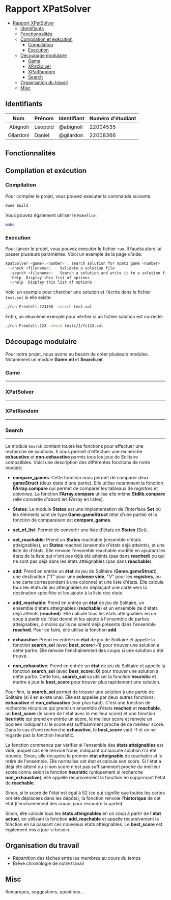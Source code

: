 # Rapport XPatSolver

<!-- Table des matières -->
- [Rapport XPatSolver](#rapport-xpatsolver)
  - [Identifiants](#identifiants)
  - [Fonctionnalités](#fonctionnalités)
  - [Compilation et exécution](#compilation-et-exécution)
    - [Compilation](#compilation)
    - [Execution](#execution)
  - [Découpage modulaire](#découpage-modulaire)
    - [Game](#game)
    - [XPatSolver](#xpatsolver)
    - [XPatRandom](#xpatrandom)
    - [Search](#search)
  - [Organisation du travail](#organisation-du-travail)
  - [Misc](#misc)


## Identifiants

| Nom       |  Prénom | Identifiant | Numéro d'étudiant |  
| ----------|---------|-------------|-------------------|
| Abignoli  | Léopold |  @abignoli  |      22004535     |  
| Gilardoni | Daniel  |  @gilardon  |      22008366     |

## Fonctionnalités
   <!-- Donnez une description précise des fonctionnalités implémentées
   par votre rendu:  
   - sujet minimal
   - extensions éventuelles
   - éventuellement parties non réalisées ou encore non fonctionnelles. -->


## Compilation et exécution
<!--
Expliquer comment:
- Compiler le projet (normalement via dune)  
- Executer le projet (en donnant les options acceptées par votre programme).  
Pour ce projet, aucune bibliothèques externes n'est autorisé a priori.
-->
### Compilation
Pour compiler le projet, vous pouvez executer la commande suivante:
```bash
dune build
```
Vous pouvez également utiliser le `Makefile`:
```bash
make
```

### Execution
Pour lancer le projet, vous pouvez executer le fichier `run`. Il faudra alors lui passer plusieurs paramètres. Voici un exemple de la page d'aide:
```bash
XpatSolver <game>.<number> : search solution for Xpat2 game <number>
  -check <filename>:    Validate a solution file
  -search <filename>:   Search a solution and write it to a solution file
  -help  Display this list of options
  --help  Display this list of options
```
Voici un exemple pour chercher une solution et l'écrire dans le fichier `test.sol` si elle existe:
```bash
./run FreeCell.123456 -search test.sol
```
Enfin, un deuxième exemple pour vérifier si un fichier solution est correcte:
```bash
./run FreeCell.123 -check tests/I/fc123.sol
```

## Découpage modulaire
<!--
- Description de chaque module (.ml) de votre projet
- Précisez le rôle/nécessité de chaque module ajouté au dépôt initial.
- -->

Pour notre projet, nous avons eu besoin de créer plusieurs modules. Notamment un module **Game.ml** et **Search.ml**.

### Game
---

### XPatSolver
---

### XPatRandom
---

### Search
---
Le module `Search` contient toutes les fonctions pour effectuer une recherche de solutions. Il nous permet d'effectuer une recherche **exhaustive** et **non-exhaustive** parmis tous les jeux de Solitaire compatibles. Voici une description des différentes fonctions de notre module:
- **compare_games**: Cette fonction nous permet de comparer deux **gameStruct** (deux états d'une partie). Elle utilise notamment la fonction **FArray.compare** qui permet de comparer les tableaux de *registres* et *colonnes*. La fonction **FArray.compare** utilise elle même **Stdlib.compare** (elle convertie d'abord les FArray en listes).

- **States**: Le module **States** est une implementation de l'interface **Set** où les éléments sont de type **Game.gameStruct** (état d'une partie) et la fonction de comparaison est **compare_games**.

- **set_of_list**: Permet de convertir une liste d'états en **States** (Set).

- **set_reachable**: Prend un **States** reachable (ensemble d'états atteignables), un **States** reached (ensemble d'états déjà atteints), et une liste de d'états. Elle renvoie l'ensemble reachable modifié en ajoutant les états de la liste qui n'ont pas déjà été atteints (pas dans **reached**) ou qui ne sont pas déjà dans les états atteignables (pas dans **reachable**).

- **add**: Prend en entrée un **état** de jeu de Solitaire (**Game.gameStruct**), une destination ("T" pour une **colonne vide**, "V" pour les **registres**, ou une carte correspondant à une colonne) et une liste d'états. Elle calcule tous les états de jeu atteignables en déplaçant une carte vers la destination spécifiée et les ajoute à la liste des états.

- **add_reachable**: Prend en entrée un **état** de jeu de Solitaire, un ensemble d'états atteignables (**reachable**) et un ensemble de d'états déjà atteints (**reached**). Elle calcule tous les états atteignables en un coup à partir de l'état donné et les ajoute à l'ensemble de parties atteignables, à moins qu'ils ne soient déjà présents dans l'ensemble **reached**. Pour ce faire, elle utilise la fonction **add**.

- **exhaustive**: Prend en entrée un **état** de jeu de Solitaire et appelle la fonction **search_sol** (avec **best_score=-1**) pour trouver une solution à cette partie. Elle renvoie l'enchainement des coups si une solution a été trouvé.

- **non_exhaustive**: Prend en entrée un **état** de jeu de Solitaire et appelle la fonction **search_sol** (avec **best_score=0**) pour trouver une solution à cette partie. Cette fois, **search_sol** va utiliser la fonction **heuristic** et mettre à jour le **best_score** pour trouver plus rapidement une solution.

Pour finir, la **search_sol** permet de trouver une solution à une partie de Solitaire (si il en existe une). Elle est appelée par deux autres fonctions: **exhaustive** et **non_exhaustive** (voir plus haut). C'est une fonction de recherche récursive qui prend un ensemble d'états **reached** et **reachable**, un **best_score** (le score de l'état avec le meilleur score) et une fonction **heuristic** qui prend en entrée un score, le meilleur score et renvoie un booléen indiquant si le score est suffisamment proche de ce meilleur score. Dans le cas d'une recherche **exhaustive**, le **best_score** vaut -1 et on ne regarde pas la fonction heuristic.

La fonction commence par vérifier si l'ensemble des **états atteignables** est vide, auquel cas elle renvoie None, indiquant qu'aucune solution n'a été trouvée. Sinon, elle récupère le premier **état atteignable** de reachable et le retire de l'ensemble. Elle normalise cet état et calcule son score. Si l'état a déjà été atteint ou si son score n'est pas suffisamment proche du meilleur score connu selon la fonction **heuristic** (uniquement si recherche **non_exhaustive**), elle appelle récursivement la fonction en supprimant l'état de **reachable**.

Sinon, si le score de l'état est égal à 52 (ce qui signifie que toutes les cartes ont été déplacées dans les dépôts), la fonction renvoie l'**historique** de cet état (l'enchainement des coups pour résoudre la partie).

Sinon, elle calcule tous les **états atteignables** en un coup à partir de l'**état actuel**, en utilisant la fonction **add_reachable** et appelle récursivement la fonction en lui passant ces nouveaux états atteignables. Le **best_score** est également mis à jour si besoin. 

## Organisation du travail
- Répartition des tâches entre les membres au cours du temps
- Brève chronologie de notre travail

## Misc
Remarques, suggestions, questions...
